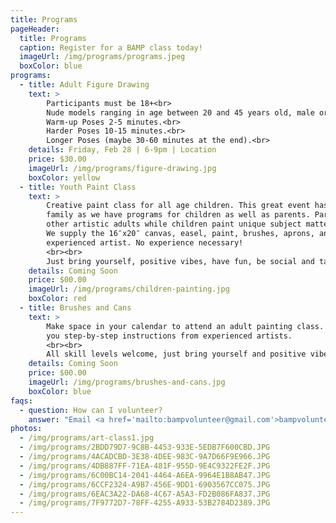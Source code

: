 ```yaml
---
title: Programs
pageHeader:
  title: Programs
  caption: Register for a BAMP class today!
  imageUrl: /img/programs/programs.jpeg
  boxColor: blue
programs:
  - title: Adult Figure Drawing
    text: >
        Participants must be 18+<br>
        Nude models ranging in age between 20 and 45 years old, male or female and sporting a variety of builds and body types.<br>
        Warm-up Poses 2-5 minutes.<br>
        Harder Poses 10-15 minutes.<br>
        Longer Poses (maybe 30-60 minutes at the end).<br>
    details: Friday, Feb 28 | 6-9pm | Location
    price: $30.00
    imageUrl: /img/programs/figure-drawing.jpg
    boxColor: yellow
  - title: Youth Paint Class
    text: >
        Creative paint class for all age children. This great event has something for everyone in the
        family as we have programs for children as well as parents. Parents can paint or network with
        other artistic adults while children paint unique subject matter on canvas and small walls.
        We supply the 16″x20″ canvas, easel, paint, brushes, aprons, and step-by-step instructions from
        experienced artist. No experience necessary!
        <br><br>
        Just bring yourself, positive vibes, have fun, be social and take home a masterpiece.
    details: Coming Soon
    price: $00.00
    imageUrl: /img/programs/children-painting.jpg
    boxColor: red
  - title: Brushes and Cans
    text: >
        Make space in your calendar to attend an adult painting class. We supply the materials and give
        you step-by-step instructions from experienced artists.
        <br><br>
        All skill levels welcome, just bring yourself and positive vibes and take home a masterpiece. 
    details: Coming Soon
    price: $00.00
    imageUrl: /img/programs/brushes-and-cans.jpg
    boxColor: blue 
faqs:
  - question: How can I volunteer?
    answer: "Email <a href='mailto:bampvolunteer@gmail.com'>bampvolunteer@gmail.com</a> to sign up for our volunteer email list."
photos:
  - /img/programs/art-class1.jpg
  - /img/programs/2BDD79D7-9C8B-4453-933E-5EDB7F600CBD.JPG
  - /img/programs/4ACADCBD-3E38-4DEE-983C-9A7D66F9E966.JPG
  - /img/programs/4DB887FF-71EA-481F-955D-9E4C9322FE2F.JPG
  - /img/programs/6C00BC14-2041-4464-A6EA-9964E1B8AB47.JPG
  - /img/programs/6CCF2324-A9B7-456E-9DD1-6903567CC075.JPG
  - /img/programs/6EAC3A22-DA68-4C67-A5A3-FD2B086FA837.JPG
  - /img/programs/7F9772D7-78FF-4255-A933-53B2784D2389.JPG
---
```

